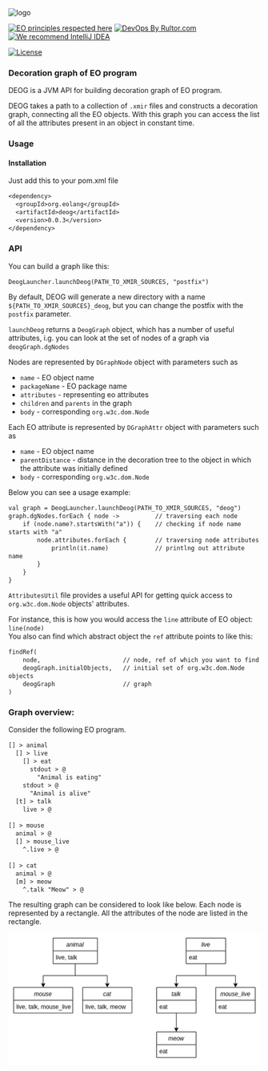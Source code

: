 <img alt="logo" src="https://www.objectionary.com/cactus.svg" height="100px" />

[![EO principles respected here](https://www.elegantobjects.org/badge.svg)](https://www.elegantobjects.org)
[![DevOps By Rultor.com](http://www.rultor.com/b/objectionary/eo-files)](http://www.rultor.com/p/objectionary/deog)
[![We recommend IntelliJ IDEA](https://www.elegantobjects.org/intellij-idea.svg)](https://www.jetbrains.com/idea/)

[//]: # ([![mvn]&#40;https://github.com/objectionary/deog/actions/workflows/build.yml/badge.svg?branch=master&#41;]&#40;https://github.com/objectionary/deog/actions/workflows/build.yml&#41;)
[//]: # ([![Hits-of-Code]&#40;https://hitsofcode.com/github/objectionary/deog&#41;]&#40;https://hitsofcode.com/view/github/objectionary/deog&#41;)
[![License](https://img.shields.io/badge/license-MIT-green.svg)](https://github.com/objectionary/deog/blob/master/LICENSE.txt)

### Decoration graph of EO program

DEOG is a JVM API for building decoration graph of EO program.

DEOG takes a path to a collection of `.xmir` files and constructs a decoration graph, connecting all the EO objects.
With this graph you can access the list of all the attributes present in an object in constant time.


### Usage

#### Installation
Just add this to your pom.xml file
```
<dependency>
  <groupId>org.eolang</groupId>
  <artifactId>deog</artifactId>
  <version>0.0.3</version>
</dependency>
```

### API

You can build a graph like this:
```
DeogLauncher.launchDeog(PATH_TO_XMIR_SOURCES, "postfix")
```
By default, DEOG will generate a new directory with a name `${PATH_TO_XMIR_SOURCES}_deog`, but you can change the postfix with the `postfix` parameter.

`launchDeog` returns a `DeogGraph` object, which has a number of useful attributes, i.g. you can look at the set of nodes of a graph via `deogGraph.dgNodes`

Nodes are represented by `DGraphNode` object with parameters such as
* `name` - EO object name
* `packageName` - EO package name
* `attributes` - representing eo attributes
* `children` and `parents` in the graph
* `body` - corresponding `org.w3c.dom.Node`

Each EO attribute is represented by `DGraphAttr` object with parameters such as
* `name` - EO object name
* `parentDistance` - distance in the decoration tree to the object in which the attribute was initially defined
* `body` - corresponding `org.w3c.dom.Node`

Below you can see a usage example:
```
val graph = DeogLauncher.launchDeog(PATH_TO_XMIR_SOURCES, "deog")
graph.dgNodes.forEach { node ->          // traversing each node
    if (node.name?.startsWith("a")) {    // checking if node name starts with "a"
        node.attributes.forEach {        // traversing node attributes
            println(it.name)             // printlng out attribute name
        }
    }
}
```

`AttributesUtil` file provides a useful API for getting quick access to `org.w3c.dom.Node` objects' attributes.

For instance, this is how you would access the `line` attribute of EO object: `line(node)`  
You also can find which abstract object the `ref` attribute points to like this:
```
findRef(
    node,                       // node, ref of which you want to find
    deogGraph.initialObjects,   // initial set of org.w3c.dom.Node objects
    deogGraph                   // graph
)
```

### Graph overview:

Consider the following EO program.

```
[] > animal
  [] > live
    [] > eat
      stdout > @
        "Animal is eating"
    stdout > @
      "Animal is alive"
  [t] > talk
    live > @

[] > mouse
  animal > @
  [] > mouse_live
    ^.live > @

[] > cat
  animal > @
  [m] > meow
    ^.talk "Meow" > @
```

The resulting graph can be considered to look like below. Each node is represented by a rectangle. 
All the attributes of the node are listed in the rectangle.

![](assets/diag.drawio.png)
